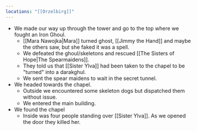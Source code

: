 ```yaml
---
locations: "[[Orzelbirg]]"
---
```


- We made our way up through the tower and go to the top where we fought an Iron Ghoul.
	- [[Mara Nawojka|Mara]] turned ghost, [[Jimmy the Hand]] and maybe the others saw, but she faked it was a spell.
	- We defeated the ghoul/skeletons and rescued [[The Sisters of Hope|The Spearmaidens]].
	- They told us that [[Sister Ylva]] had been taken to the chapel to be "turned" into a darakghul.
	- We sent the spear maidens to wait in the secret tunnel.
- We headed towards the chapel.
	- Outside we encountered some skeleton dogs but dispatched them without issue.
	- We entered the main building.
- We found the chapel
	- Inside was four people standing over [[Sister Ylva]]. As we opened the door they killed her.